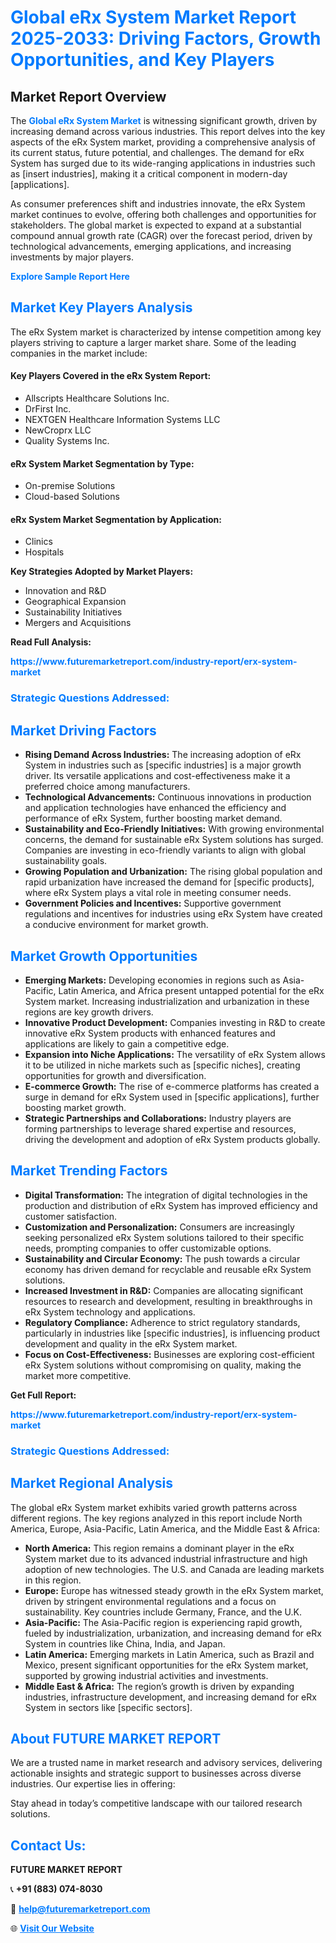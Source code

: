 <h1 style="color: #007BFF;">Global eRx System Market Report 2025-2033: Driving Factors, Growth Opportunities, and Key Players</h1>

<section id="overview">
<h2>Market Report Overview</h2>
<p>The <a href="https://www.futuremarketreport.com/industry-report/erx-system-market" style="color: #007BFF; text-decoration: none;"><strong>Global eRx System Market</strong></a> is witnessing significant growth, driven by increasing demand across various industries. This report delves into the key aspects of the eRx System market, providing a comprehensive analysis of its current status, future potential, and challenges. The demand for eRx System has surged due to its wide-ranging applications in industries such as [insert industries], making it a critical component in modern-day [applications].</p>
<p>As consumer preferences shift and industries innovate, the eRx System market continues to evolve, offering both challenges and opportunities for stakeholders. The global market is expected to expand at a substantial compound annual growth rate (CAGR) over the forecast period, driven by technological advancements, emerging applications, and increasing investments by major players.</p>
</section>

<section id="overview">
<p><a href="https://www.futuremarketreport.com/request-sample/reportId=62917" style="color: #007BFF; text-decoration: none;"><strong>Explore Sample Report Here</strong></a></p>
</section>

<section id="key-players">
<h2 style="color: #007BFF;">Market Key Players Analysis</h2>
<p>The eRx System market is characterized by intense competition among key players striving to capture a larger market share. Some of the leading companies in the market include:</p>
<h4>Key Players Covered in the eRx System Report:</h4>
<ul><li>Allscripts Healthcare Solutions Inc.</li><li>DrFirst Inc.</li><li>NEXTGEN Healthcare Information Systems LLC</li><li>NewCroprx LLC</li><li>Quality Systems Inc.</li></ul>
<h4>eRx System Market Segmentation by Type:</h4>
<ul><li>On-premise Solutions</li><li>Cloud-based Solutions</li></ul>

<h4>eRx System Market Segmentation by Application:</h4>
<ul><li>Clinics</li><li>Hospitals</li></ul>
<p><strong>Key Strategies Adopted by Market Players:</strong></p>
<ul>
<li>Innovation and R&D</li>
<li>Geographical Expansion</li>
<li>Sustainability Initiatives</li>
<li>Mergers and Acquisitions</li>
</ul>
</section>

<section>
<p><strong>Read Full Analysis: </strong></p><a href="https://www.futuremarketreport.com/industry-report/erx-system-market" style="color: #007BFF; text-decoration: none;"><strong>https://www.futuremarketreport.com/industry-report/erx-system-market</strong></a>
<h3 style="color: #007BFF;">Strategic Questions Addressed:</h3>
</section>

<section id="driving-factors">
<h2 style="color: #007BFF;">Market Driving Factors</h2>
<ul>
<li><strong>Rising Demand Across Industries:</strong> The increasing adoption of eRx System in industries such as [specific industries] is a major growth driver. Its versatile applications and cost-effectiveness make it a preferred choice among manufacturers.</li>
<li><strong>Technological Advancements:</strong> Continuous innovations in production and application technologies have enhanced the efficiency and performance of eRx System, further boosting market demand.</li>
<li><strong>Sustainability and Eco-Friendly Initiatives:</strong> With growing environmental concerns, the demand for sustainable eRx System solutions has surged. Companies are investing in eco-friendly variants to align with global sustainability goals.</li>
<li><strong>Growing Population and Urbanization:</strong> The rising global population and rapid urbanization have increased the demand for [specific products], where eRx System plays a vital role in meeting consumer needs.</li>
<li><strong>Government Policies and Incentives:</strong> Supportive government regulations and incentives for industries using eRx System have created a conducive environment for market growth.</li>
</ul>
</section>

<section id="growth-opportunities">
<h2 style="color: #007BFF;">Market Growth Opportunities</h2>
<ul>
<li><strong>Emerging Markets:</strong> Developing economies in regions such as Asia-Pacific, Latin America, and Africa present untapped potential for the eRx System market. Increasing industrialization and urbanization in these regions are key growth drivers.</li>
<li><strong>Innovative Product Development:</strong> Companies investing in R&D to create innovative eRx System products with enhanced features and applications are likely to gain a competitive edge.</li>
<li><strong>Expansion into Niche Applications:</strong> The versatility of eRx System allows it to be utilized in niche markets such as [specific niches], creating opportunities for growth and diversification.</li>
<li><strong>E-commerce Growth:</strong> The rise of e-commerce platforms has created a surge in demand for eRx System used in [specific applications], further boosting market growth.</li>
<li><strong>Strategic Partnerships and Collaborations:</strong> Industry players are forming partnerships to leverage shared expertise and resources, driving the development and adoption of eRx System products globally.</li>
</ul>
</section>

<section id="trending-factors">
<h2 style="color: #007BFF;">Market Trending Factors</h2>
<ul>
<li><strong>Digital Transformation:</strong> The integration of digital technologies in the production and distribution of eRx System has improved efficiency and customer satisfaction.</li>
<li><strong>Customization and Personalization:</strong> Consumers are increasingly seeking personalized eRx System solutions tailored to their specific needs, prompting companies to offer customizable options.</li>
<li><strong>Sustainability and Circular Economy:</strong> The push towards a circular economy has driven demand for recyclable and reusable eRx System solutions.</li>
<li><strong>Increased Investment in R&D:</strong> Companies are allocating significant resources to research and development, resulting in breakthroughs in eRx System technology and applications.</li>
<li><strong>Regulatory Compliance:</strong> Adherence to strict regulatory standards, particularly in industries like [specific industries], is influencing product development and quality in the eRx System market.</li>
<li><strong>Focus on Cost-Effectiveness:</strong> Businesses are exploring cost-efficient eRx System solutions without compromising on quality, making the market more competitive.</li>
</ul>
</section>

<section>
<p><strong>Get Full Report: </strong></p><a href="https://www.futuremarketreport.com/industry-report/erx-system-market" style="color: #007BFF; text-decoration: none;"><strong>https://www.futuremarketreport.com/industry-report/erx-system-market</strong></a>
<h3 style="color: #007BFF;">Strategic Questions Addressed:</h3>
</section>


<section id="regional-analysis">
<h2 style="color: #007BFF;">Market Regional Analysis</h2>
<p>The global eRx System market exhibits varied growth patterns across different regions. The key regions analyzed in this report include North America, Europe, Asia-Pacific, Latin America, and the Middle East & Africa:</p>
<ul>
<li><strong>North America:</strong> This region remains a dominant player in the eRx System market due to its advanced industrial infrastructure and high adoption of new technologies. The U.S. and Canada are leading markets in this region.</li>
<li><strong>Europe:</strong> Europe has witnessed steady growth in the eRx System market, driven by stringent environmental regulations and a focus on sustainability. Key countries include Germany, France, and the U.K.</li>
<li><strong>Asia-Pacific:</strong> The Asia-Pacific region is experiencing rapid growth, fueled by industrialization, urbanization, and increasing demand for eRx System in countries like China, India, and Japan.</li>
<li><strong>Latin America:</strong> Emerging markets in Latin America, such as Brazil and Mexico, present significant opportunities for the eRx System market, supported by growing industrial activities and investments.</li>
<li><strong>Middle East & Africa:</strong> The region’s growth is driven by expanding industries, infrastructure development, and increasing demand for eRx System in sectors like [specific sectors].</li>
</ul>
</section>

<footer>
<h2 style="color: #007BFF;">About FUTURE MARKET REPORT</h2>
<p>We are a trusted name in market research and advisory services, delivering actionable insights and strategic support to businesses across diverse industries. Our expertise lies in offering:</p>

<p>Stay ahead in today’s competitive landscape with our tailored research solutions.</p>

<h2 style="color: #007BFF;">Contact Us:</h2>
<p><strong>FUTURE MARKET REPORT</strong></p>
<p>📞 <strong>+91 (883) 074-8030</strong></p>
<p>📧 <strong><a href="mailto:help@futuremarketreport.com" style="color: #007BFF;">help@futuremarketreport.com</a></strong></p>
<p>🌐 <strong><a href="https://www.futuremarketreport.com/" style="color: #007BFF;">Visit Our Website</a></strong></p>
</footer>